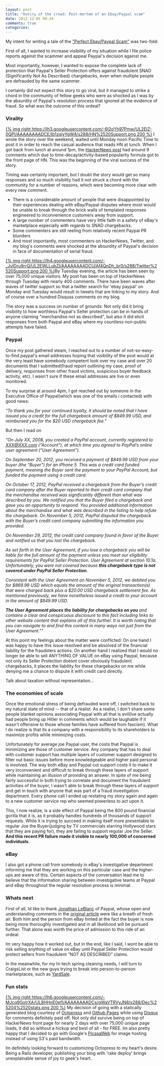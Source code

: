 ```yaml
---
layout: post
title: "Outcry of the crowd: Post-mortem of an Ebay/Paypal scam"
date: 2012-12-05 00:34
comments: true
categories: 
---
```

My intent for writing a tale of the ["Perfect Ebay/Paypal Scam"](http://codenerdz.com/blog/2012/12/03/think-of-selling-on-ebay-using-paypal-think-again/) was two-fold: 

First of all, I wanted to increase visibility of my situation while I file police reports against the scammer and appeal Paypal's decision against me. 

Most importantly, however, I wanted to expose the complete lack of protection that Paypal's Seller Protection offers against fraudulent SNAD (Significantly Not As Described) chargebacks, even when multiple people are defrauded by the same scammer.

I certainly did not expect this story to go viral, but it managed to strike a chord in the community of fellow geeks who were as shocked as I was by the absurdity of Paypal's resolution process that ignored all the evidence of fraud. So what was the outcome of this ordeal?
<!-- more -->
### Virality

[{% img right https://lh3.googleusercontent.com/-6l2qYh97Pmw/UL2EIZ-0QPI/AAAAAAAADCE/Ib1zqiyYgW4/s288/HN%2520Support.png 200 %}](https://lh3.googleusercontent.com/-6l2qYh97Pmw/UL2EIZ-0QPI/AAAAAAAADCE/Ib1zqiyYgW4/s800/HN%2520Support.png)
I wrote the story over the weekend, waited until Monday noon Pacific Time to post it in order to reach the casual audience that reads HN at lunch. When I got back from lunch at around 1pm, the [HackerNews post](http://news.ycombinator.com/item?id=4867484) had around 9 comments which due to time-decay/activity-based popularity formula got to the front page of HN. This was the beginning of the viral success of the story.

Timing was certainly important, but I doubt the story would get so many responses and so much visibility had it not struck a chord with the community for a number of reasons, which were becoming more clear with every new comment.

* There is a considerable amount of people that were disappointed by their experiences dealing with eBay/Paypal disputes where most would be unable to break through the brick walls of templated responses engineered to inconvenience customers away from support.
* A large number of commenters have very little faith in a safety of eBay's marketplace especially with regards to SNAD chargebacks.
* Some commenters are still reeling from relatively recent Paypal PR blunders
* And most importantly, most commenters on HackerNews, Twitter, and my blog's comments were shocked at the absurdity of Paypal's decision in face of documentation of serial fraud.

[{% img right https://lh4.googleusercontent.com/-_JvIDru9rrQ/UL2EWLLubZI/AAAAAAAADCU/Af4QnDh_br0/s288/Twitter%2520Support.png 200 %}](https://lh4.googleusercontent.com/-_JvIDru9rrQ/UL2EWLLubZI/AAAAAAAADCU/Af4QnDh_br0/s800/Twitter%2520Support.png)By Tuesday evening, the article has been seen by over 75,000 unique visitors. My post has been on top of HackerNews through Tuesday with nearly 400 comments. There have been waves after waves of twitter support so that a twitter search for 'ebay paypal' on Monday and Tuesday would result in tweets that are linking to my story. And of course over a hundred Disquss comments on my blog.

The story was a success on number of grounds: Not only did it bring visibility to how worthless Paypal's Seller protection can be in hands of anyone claiming "merchandise not as described", but also it did elicit responses from both Paypal and eBay where my countless non-public attempts have failed.

### Paypal

Once my post gathered steam, I reached out to a number of not-so-easy-to-find paypal's email addresses hoping that visibility of the post would at the very least have somebody competent look over my case and over 20 documents that I submitted(fraud report outlining my case, proof of delivery, responses from other fraud victims, suspicious buyer feedback activity, etc). I wasn't sure if these email addresses are live or even monitored. 

To my surprise at around 4pm, I got reached out by someone in the Executive Office of Paypal(which was one of the emails i contacted) with good news:

*"To thank you for your continued loyalty, it should be noted that I have issued you a credit for the full chargeback amount of $849.99 USD, and reimbursed you for the $20 USD chargeback fee."*

But then I read on

*"On July XX, 2008, you created a PayPal account, currently registered to XXX@XXX.com ("Account"), at which time you agreed to PayPal’s online user agreement (“User Agreement”).*
 
*On September 20, 2012, you received a payment of $849.99 USD from your buyer (the “Buyer”) for an iPhone 5. This was a credit card funded payment, meaning the Buyer sent the payment to your PayPal Account, but funded the payment using a credit card.*
 
*On October 17, 2012, PayPal received a chargeback from the Buyer’s credit card company after the Buyer reported to their credit card company that the merchandise received was significantly different than what was described by you. We notified you that the Buyer filed a chargeback and gave you an opportunity to respond. You provided additional information about the merchandise and what was described in the listing to help refute the chargeback. On November 5, 2012, PayPal disputed the chargeback with the Buyer’s credit card company submitting the information you provided.*  
 
*On November 29, 2012, the credit card company found in favor of the Buyer and notified us that you lost the chargeback.* 
 
*As set forth in the User Agreement, if you lose a chargeback you will be liable for the full amount of the payment unless you meet our eligibility requirements for PayPal Seller Protection.  User Agreement at section 10.1a. Unfortunately, you were not covered because __this chargeback type is not covered under PayPal Seller Protection__.*
 
*Consistent with the User Agreement on November 5, 2012, we debited you for $869.99 USD which equals the amount of the original transaction(s) that were charged back plus a $20.00 USD chargeback settlement fee. As mentioned previously, we have nonetheless issued a credit to your account in the amount of $849.99 USD.*
 
*__The User Agreement places the liability for chargebacks on you__ and contains a clear and conspicuous disclosure to this fact including links to other website content that explains all of this further.  It is worth noting that you can navigate to and find this content in many ways not just from the User Agreement.""*

At this point my feelings about the matter were conflicted: On one hand I was happy to have this issue resolved and be absolved of the financial liability for the fraudsters actions. On another hand I realized that I would no longer be able to sell ANYTHING OF VALUE on eBay using Paypal, because not only its Seller Protection doesnt cover obviously fraudulent chargebacks, it places the liability for these chargebacks on me while denying me a chance to dispute it with credit card directly.

Talk about taxation without representation...

### The economies of scale

Once the emotional stress of being defrauded wore off, i switched back to my natural state of mind -- that of a realist. As a realist, I don't share some people blanket opinions associating Paypal with all that is evil(Ive actually had people bring up Hitler in comments which would be laughable if it wasn't offensive to those whose families have suffered from fascism). What I do realize is that its a company with a responsibility to its shareholders to maximize profits while minimizing costs.

Unfortunately for average joe Paypal user, the costs that Paypal is minimizing are those of customer service. Any company that has to deal with customer support has multiple layers of customer support designed to filter out basic issues before more knowledgeable and higher paid personal is involved. The way both eBay and Paypal cut support costs it to make it very inconvenient and difficult to break through these layers of support while maintaining an illusion of providing an answer. In spite of me being fairly successful in both trying to correlate and document the fraudulent activities of the buyer, I wasn't able to break through these layers of support and get in touch with anyone that was part of a fraud investigation department. Every phone call I ended up restating my story again and again to a new customer service rep who seemed powerless to act upon it.

This, I now realize, is a side effect of Paypal being the 800 pound financial gorilla that it is, as it probably handles hundreds of thousands of support requests. While it is trying to succeed in making itself more presentable to regular Joe the Buyer(judging by TV commercials starring Hollywood stars that they are paying for), they are failing to support regular Joe the Seller. __And this recent PR failure made it visible to nearly 100,000 of concerned individuals__. 
 
### eBay

I also got a phone call from somebody in eBay's investigative department informing me that they are working on this particular case and the higher-ups are aware of this. Certain aspects of the conversation lead me to believe that the information sharing between investigative teams at Paypal and eBay throughout the regular resolution process is minimal. 

### Whats next

First of all, Id like to thank [Jonathan LeBlanc](https://twitter.com/jcleblanc) of Paypal, whose open and understanding comments in the [original article](http://codenerdz.com/blog/2012/12/03/think-of-selling-on-ebay-using-paypal-think-again/) were like a breath of fresh air. Both him and the person from eBay hinted at the fact the buyer is now being more thoroughly investigated and in all likelihood will be pursued further. That alone was worth the price of admission to this ride of an ordeal.

Im very happy how it worked out, but in the end, like I said, I wont be able to risk selling anything of value on eBay until Paypal Seller Protection would protect sellers from fraudulent "NOT AS DESCRIBED" claims.

In the meanwhile, for my hi-tech spring cleaning needs, I will turn to CraigsList or the new guys trying to break into person-to-person marketplaces, such as [YardSale](http://getyardsaleapp.com). 

### Fun stats

[{% img right https://lh6.googleusercontent.com/-MJcq9GoIrXA/UL8HHnE0efI/AAAAAAAADCs/gWaVTRVyJN8/s288/Dec%25204%2520stats.png 200 %}](https://lh6.googleusercontent.com/-MJcq9GoIrXA/UL8HHnE0efI/AAAAAAAADCs/gWaVTRVyJN8/s800/Dec%25204%2520stats.png) My decision of going with a statically generated blog courtesy of [Octopress](http://octopress.org) and [Github Pages](http://pages.github.com) while using [Disqus](http://disqus.com) for comments definitely paid off. Not only did survive being on top of HackerNews front page for nearly 2 days with over 75,000 unique page loads, it did so without a hickup and best of all - for FREE. Im also pretty happy that I decided to go with Google's [PicasaWeb](http://picasaweb.google.com) for image hosting instead of using S3's paid bandwidth.

Im definitely looking forward to customizing Octopress to my heart's desire. Being a Rails developer, publishing your blog with 'rake deploy' brings unexplainable sense of joy to geek's heart.

 